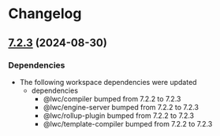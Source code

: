 # Changelog

## [7.2.3](https://github.com/salesforce/lwc/compare/v7.2.2...v7.2.3) (2024-08-30)


### Dependencies

* The following workspace dependencies were updated
  * dependencies
    * @lwc/compiler bumped from 7.2.2 to 7.2.3
    * @lwc/engine-server bumped from 7.2.2 to 7.2.3
    * @lwc/rollup-plugin bumped from 7.2.2 to 7.2.3
    * @lwc/template-compiler bumped from 7.2.2 to 7.2.3
